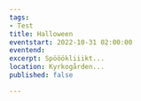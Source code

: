 ```yaml
---
tags:
- Test
title: Halloween
eventstart: 2022-10-31 02:00:00
eventend: 
excerpt: Spööökliiikt...
location: Kyrkogården...
published: false

---
```

